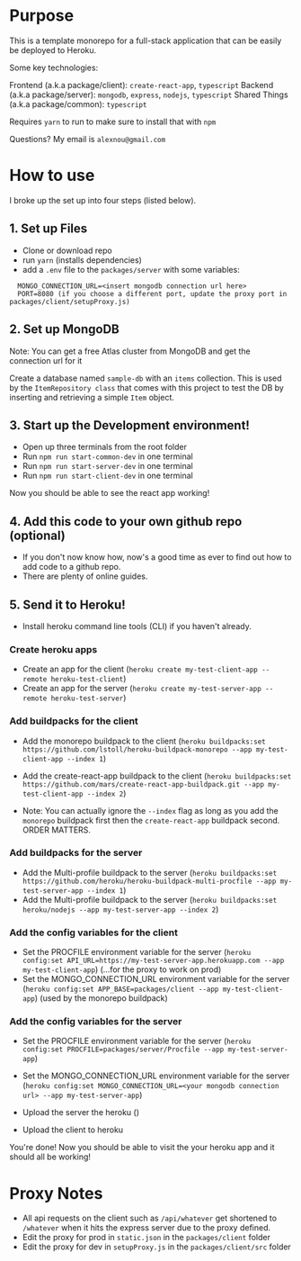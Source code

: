 # Purpose

This is a template monorepo for a full-stack application that can be easily be deployed to Heroku.

Some key technologies:

Frontend (a.k.a package/client): `create-react-app`, `typescript`
Backend (a.k.a package/server): `mongodb`, `express`, `nodejs`, `typescript`
Shared Things (a.k.a package/common): `typescript`

Requires `yarn` to run to make sure to install that with `npm`

Questions? My email is `alexnou@gmail.com`

# How to use

I broke up the set up into four steps (listed below).

## 1. Set up Files

- Clone or download repo
- run `yarn` (installs dependencies)
- add a `.env` file to the `packages/server` with some variables:

```
  MONGO_CONNECTION_URL=<insert mongodb connection url here>
  PORT=8080 (if you choose a different port, update the proxy port in packages/client/setupProxy.js)
```

## 2. Set up MongoDB

Note: You can get a free Atlas cluster from MongoDB and get the connection url for it

Create a database named `sample-db` with an `items` collection. This is used by the `ItemRepository class` that comes with this project to test the DB by inserting and retrieving a simple `Item` object.

## 3. Start up the Development environment!

- Open up three terminals from the root folder
- Run `npm run start-common-dev` in one terminal
- Run `npm run start-server-dev` in one terminal
- Run `npm run start-client-dev` in one terminal

Now you should be able to see the react app working!

## 4. Add this code to your own github repo (optional)

- If you don't now know how, now's a good time as ever to find out how to add code to a github repo.
- There are plenty of online guides.

## 5. Send it to Heroku!

- Install heroku command line tools (CLI) if you haven't already.

### Create heroku apps

- Create an app for the client (`heroku create my-test-client-app --remote heroku-test-client`)
- Create an app for the server (`heroku create my-test-server-app --remote heroku-test-server`)

### Add buildpacks for the client

- Add the monorepo buildpack to the client (`heroku buildpacks:set https://github.com/lstoll/heroku-buildpack-monorepo --app my-test-client-app --index 1`)
- Add the create-react-app buildpack to the client (`heroku buildpacks:set https://github.com/mars/create-react-app-buildpack.git --app my-test-client-app --index 2`)

- Note: You can actually ignore the `--index` flag as long as you add the `monorepo` buildpack first then the `create-react-app` buildpack second. ORDER MATTERS.

### Add buildpacks for the server

- Add the Multi-profile buildpack to the server (`heroku buildpacks:set https://github.com/heroku/heroku-buildpack-multi-procfile --app my-test-server-app --index 1`)
- Add the Multi-profile buildpack to the server (`heroku buildpacks:set heroku/nodejs --app my-test-server-app --index 2`)

### Add the config variables for the client

- Set the PROCFILE environment variable for the server (`heroku config:set API_URL=https://my-test-server-app.herokuapp.com --app my-test-client-app`) (...for the proxy to work on prod)
- Set the MONGO_CONNECTION_URL environment variable for the server (`heroku config:set APP_BASE=packages/client --app my-test-client-app`) (used by the monorepo buildpack)

### Add the config variables for the server

- Set the PROCFILE environment variable for the server (`heroku config:set PROCFILE=packages/server/Procfile --app my-test-server-app`)
- Set the MONGO_CONNECTION_URL environment variable for the server (`heroku config:set MONGO_CONNECTION_URL=<your mongodb connection url> --app my-test-server-app`)

- Upload the server the heroku ()
- Upload the client to heroku

You're done! Now you should be able to visit the your heroku app and it should all be working!

# Proxy Notes

- All api requests on the client such as `/api/whatever` get shortened to `/whatever` when it hits the express server due to the proxy defined.
- Edit the proxy for prod in `static.json` in the `packages/client` folder
- Edit the proxy for dev in `setupProxy.js` in the `packages/client/src` folder
